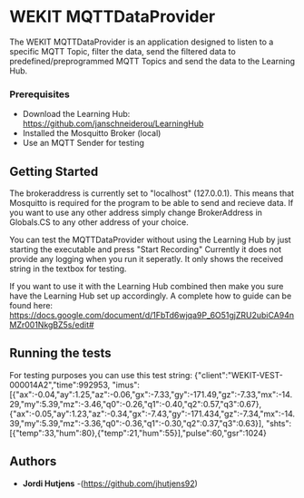 # WEKIT MQTTDataProvider
The WEKIT MQTTDataProvider is an application designed to listen to a specific MQTT Topic, 
filter the data, send the filtered data to predefined/preprogrammed MQTT Topics and send the data to the Learning Hub.

### Prerequisites
- Download the Learning Hub: https://github.com/janschneiderou/LearningHub
- Installed the Mosquitto Broker (local)
- Use an  MQTT Sender for testing 

## Getting Started
The brokeraddress is currently set to "localhost" (127.0.0.1). This means that Mosquitto is required for the program to be able to send and recieve data.
If you want to use any other address simply change BrokerAddress in Globals.CS to any other address of your choice.

You can test the MQTTDataProvider without using the Learning Hub by just starting the executable and press "Start Recording"
Currently it does not provide any logging when you run it seperatly. It only shows the received string in the textbox for testing.

If you want to use it with the Learning Hub combined then make you sure have the Learning Hub set up accordingly. 
A complete how to guide can be found here: https://docs.google.com/document/d/1FbTd6wjqa9P_6O51gjZRU2ubiCA94nMZr001NkgBZ5s/edit#

## Running the tests
For testing purposes you can use this test string: 
{"client":"WEKIT-VEST-000014A2","time":992953,
"imus":[{"ax":-0.04,"ay":1.25,"az":-0.06,"gx":-7.33,"gy":-171.49,"gz":-7.33,"mx":-14.29,"my":5.39,"mz":-3.46,"q0":-0.26,"q1":-0.40,"q2":0.57,"q3":0.67},
{"ax":-0.05,"ay":1.23,"az":-0.34,"gx":-7.43,"gy":-171.434,"gz":-7.34,"mx":-14.39,"my":5.39,"mz":-3.36,"q0":-0.36,"q1":-0.30,"q2":0.37,"q3":0.63}],
"shts":[{"temp":33,"hum":80},{"temp":21,"hum":55}],"pulse":60,"gsr":1024}


## Authors
* **Jordi Hutjens** -(https://github.com/jhutjens92)